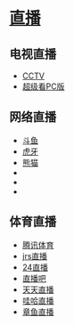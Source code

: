 # [直播](/video/直播.md)

## 电视直播
* [CCTV](http://tv.cctv.com/live/)
* [超级看PC版](http://www.zdfans.com/html/5084.html)

## 网络直播
* [斗鱼](https://www.douyu.com/)
* [虎牙](http://www.huya.com/)
* [熊猫](https://www.panda.tv/)
* []()
* []()
* []()

## 体育直播
* [腾讯体育](https://sports.qq.com/kbsweb/)
* [jrs直播](http://www.jrsnba.com/)
* [24直播](https://www.24zbw.com/live/)
* [直播吧](https://www.zhibo8.cc/)
* [天天直播](https://www.tiantianzhibo.com/)
* [哇哈直播](https://www.52waha.com/live)
* [章鱼直播](http://www.zhangyu.tv/channellist)
